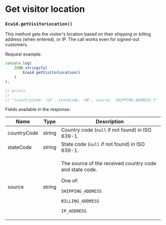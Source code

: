 # Get visitor location

### `Ecwid.getVisitorLocation()`

This method gets the visitor's location based on their shipping or billing address (when entered), or IP. The call works even for signed-out customers.

Request example:

```javascript
console.log(
    JSON.stringify(
        Ecwid.getVisitorLocation()
    )
);

// prints
// 
// "{countryCode: 'US', stateCode: 'NE', source: 'SHIPPING_ADDRESS'}"
```

Fields available in the response:

| Name        | Type   | Description                                                                                                                                                                                |
| ----------- | ------ | ------------------------------------------------------------------------------------------------------------------------------------------------------------------------------------------ |
| countryCode | string | Country code (`null` if not found) in ISO 639-1.                                                                                                                                           |
| stateCode   | string | State code (`null` if not found) in ISO 639-1.                                                                                                                                             |
| source      | string | <p>The source of the received country code and state code. </p><p></p><p>One of: </p><p><code>SHIPPING_ADDRESS</code></p><p><code>BILLING_ADDRESS</code></p><p><code>IP_ADDRESS</code></p> |
